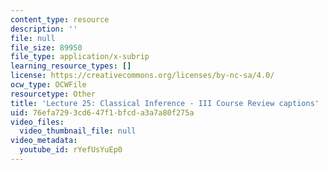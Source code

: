 ```yaml
---
content_type: resource
description: ''
file: null
file_size: 89950
file_type: application/x-subrip
learning_resource_types: []
license: https://creativecommons.org/licenses/by-nc-sa/4.0/
ocw_type: OCWFile
resourcetype: Other
title: 'Lecture 25: Classical Inference - III Course Review captions'
uid: 76efa729-3cd6-47f1-bfcd-a3a7a80f275a
video_files:
  video_thumbnail_file: null
video_metadata:
  youtube_id: rYefUsYuEp0
---
```

